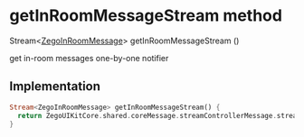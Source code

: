 


# getInRoomMessageStream method








Stream&lt;[ZegoInRoomMessage](../../zego_uikit_prebuilt_live_audio_room/ZegoInRoomMessage-class.md)> getInRoomMessageStream
()





<p>get in-room messages one-by-one notifier</p>



## Implementation

```dart
Stream<ZegoInRoomMessage> getInRoomMessageStream() {
  return ZegoUIKitCore.shared.coreMessage.streamControllerMessage.stream;
}
```







